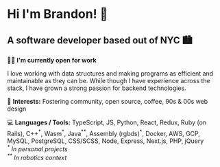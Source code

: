 # Hi I'm Brandon! 🍃
## A software developer based out of NYC 🏙

🙋‍♀️ **I'm currently open for work**

I love working with data structures and making programs as efficient and maintainable as they can be. While though I have experience across the stack, I have grown a strong passion for backend technologies. 

🎉 **Interests:** Fostering community, open source, coffee, 90s & 00s web design

💻 **Languages / Tools:** TypeScript, JS, Python, React, Redux, Ruby (on Rails), C++<sup>\*</sup>, Wasm<sup>\*</sup>, Java<sup>\*\*</sup>, Assembly (rgbds)<sup>*</sup>, Docker, AWS, GCP, MySQL, PostgreSQL, CSS/SCSS, Node, Express, Next.js, PHP, jQuery<br>
*<sup>\*</sup> In personal projects<br>*
*<sup>\*\*</sup> In robotics context*



<!--
**walshyb/walshyb** is a ✨ _special_ ✨ repository because its `README.md` (this file) appears on your GitHub profile.

Here are some ideas to get you started:

- 🔭 I’m currently working on ...
- 🌱 I’m currently learning ...
- 👯 I’m looking to collaborate on ...
- 🤔 I’m looking for help with ...
- 💬 Ask me about ...
- 📫 How to reach me: ...
- 😄 Pronouns: ...
- ⚡ Fun fact: ...
-->
